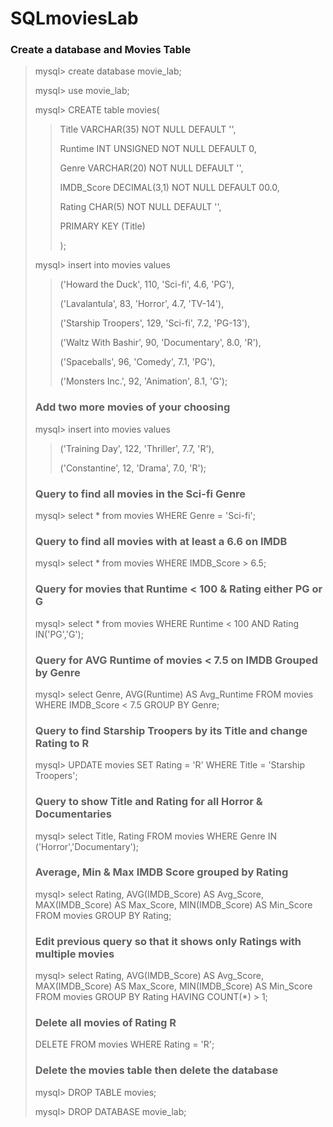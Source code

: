# SQLmoviesLab
### Create a database and Movies Table
> mysql> create database movie_lab;
>
> mysql> use movie_lab;
>
> mysql> CREATE table movies(
>
>> Title VARCHAR(35) NOT NULL DEFAULT '',
>>
>> Runtime INT UNSIGNED NOT NULL DEFAULT 0,
>> 
>> Genre VARCHAR(20) NOT NULL DEFAULT '',
>> 
>> IMDB_Score DECIMAL(3,1) NOT NULL DEFAULT 00.0,
>> 
>> Rating CHAR(5) NOT NULL DEFAULT '',
>> 
>> PRIMARY KEY (Title)
>>
>> );
>
> mysql> insert into movies values
> 
>> ('Howard the Duck', 110, 'Sci-fi', 4.6, 'PG'),
>>
>> ('Lavalantula', 83, 'Horror', 4.7, 'TV-14'),
>> 
>> ('Starship Troopers', 129, 'Sci-fi', 7.2, 'PG-13'),
>> 
>> ('Waltz With Bashir', 90, 'Documentary', 8.0, 'R'),
>> 
>> ('Spaceballs', 96, 'Comedy', 7.1, 'PG'),
>> 
>> ('Monsters Inc.', 92, 'Animation', 8.1, 'G');
>
> ### Add two more movies of your choosing
>
> mysql> insert into movies values
>
>> ('Training Day', 122, 'Thriller', 7.7, 'R'),
>> 
>> ('Constantine', 12, 'Drama', 7.0, 'R');
>
> ### Query to find all movies in the Sci-fi Genre
>
> mysql> select * from movies WHERE Genre = 'Sci-fi';
>
> ### Query to find all movies with at least a 6.6 on IMDB
>
> mysql> select * from movies WHERE IMDB_Score > 6.5;
>
> ### Query for movies that Runtime < 100 & Rating either PG or G
>
> mysql> select * from movies WHERE Runtime < 100 AND Rating IN('PG','G');
>
> ### Query for AVG Runtime of movies < 7.5 on IMDB Grouped by Genre
>
> mysql> select Genre, AVG(Runtime) AS Avg_Runtime FROM movies WHERE IMDB_Score < 7.5 GROUP BY Genre;
>
> ### Query to find Starship Troopers by its Title and change Rating to R
>
> mysql> UPDATE movies SET Rating = 'R' WHERE Title = 'Starship Troopers';
>
> ### Query to show Title and Rating for all Horror & Documentaries
>
> mysql> select Title, Rating FROM movies WHERE Genre IN ('Horror','Documentary');
>
> ### Average, Min & Max IMDB Score grouped by Rating
>
> mysql> select Rating, AVG(IMDB_Score) AS Avg_Score, MAX(IMDB_Score) AS Max_Score, MIN(IMDB_Score) AS Min_Score FROM movies GROUP BY Rating;
>
> ### Edit previous query so that it shows only Ratings with multiple movies
>
> mysql> select Rating, AVG(IMDB_Score) AS Avg_Score, MAX(IMDB_Score) AS Max_Score, MIN(IMDB_Score) AS Min_Score FROM movies GROUP BY Rating HAVING COUNT(*) > 1;
>
> ### Delete all movies of Rating R
>
>  DELETE FROM movies WHERE Rating = 'R';
>
> ### Delete the movies table then delete the database
>
> mysql> DROP TABLE movies;
>
> mysql> DROP DATABASE movie_lab;
